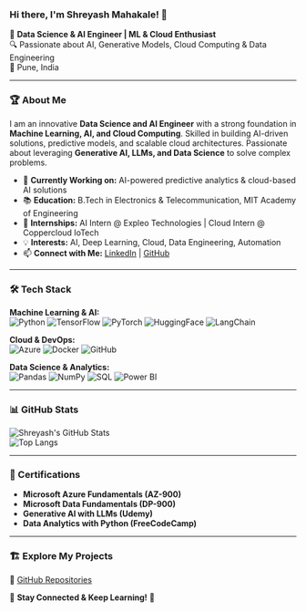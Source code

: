### Hi there, I'm Shreyash Mahakale! 👋  

🚀 **Data Science & AI Engineer | ML & Cloud Enthusiast**  
🔍 Passionate about AI, Generative Models, Cloud Computing & Data Engineering  
📍 Pune, India  

---

### 🏆 About Me  
I am an innovative **Data Science and AI Engineer** with a strong foundation in **Machine Learning, AI, and Cloud Computing**. Skilled in building AI-driven solutions, predictive models, and scalable cloud architectures. Passionate about leveraging **Generative AI, LLMs, and Data Science** to solve complex problems.  

- 🔬 **Currently Working on:** AI-powered predictive analytics & cloud-based AI solutions  
- 📚 **Education:** B.Tech in Electronics & Telecommunication, MIT Academy of Engineering  
- 🎯 **Internships:** AI Intern @ Expleo Technologies | Cloud Intern @ Coppercloud IoTech  
- 💡 **Interests:** AI, Deep Learning, Cloud, Data Engineering, Automation  
- 📫 **Connect with Me:** [LinkedIn](https://www.linkedin.com/in/shreyash-mahakale-s291203) | [GitHub](https://github.com/shreyash4145)  

---

### 🛠️ Tech Stack  
**Machine Learning & AI:**  
![Python](https://logohistory.net/wp-content/uploads/2023/06/Python-Emblem.png) ![TensorFlow](https://clipground.com/images/tensorflow-logo-4.png) ![PyTorch](https://blog.christianperone.com/wp-content/uploads/2018/10/pytorch-logo.png) ![HuggingFace](https://w7.pngwing.com/pngs/839/288/png-transparent-hugging-face-favicon-logo-tech-companies.png)  ![LangChain](https://blog.langchain.dev/content/images/2023/09/LangChain_Logo-1.png)

**Cloud & DevOps:**  
![Azure](https://logos-world.net/wp-content/uploads/2021/03/Azure-Logo-2020-present.png) ![Docker](https://logos-world.net/wp-content/uploads/2021/02/Docker-Symbol.png) ![GitHub](https://logos-world.net/wp-content/uploads/2020/11/GitHub-Logo.png)  

**Data Science & Analytics:**  
![Pandas](https://hutsons-hacks.info/wp-content/uploads/2020/09/1200px-Pandas_logo.svg_-1-1024x414.png) ![NumPy](https://user-images.githubusercontent.com/50221806/86498201-a8bd8680-bd39-11ea-9d08-66b610a8dc01.png) ![SQL](https://clipground.com/images/sql-logo-clipart.jpg) ![Power BI](https://logos-world.net/wp-content/uploads/2022/02/Microsoft-Power-BI-Symbol.png)  

---

### 📊 GitHub Stats  
![Shreyash's GitHub Stats](https://github-readme-stats.vercel.app/api?username=shreyash4145&show_icons=true&theme=dark&hide=prs)  
![Top Langs](https://github-readme-stats.vercel.app/api/top-langs/?username=shreyash4145&layout=compact&theme=dark)  

---

### 🌟 Certifications  
- **Microsoft Azure Fundamentals (AZ-900)**  
- **Microsoft Data Fundamentals (DP-900)**  
- **Generative AI with LLMs (Udemy)**  
- **Data Analytics with Python (FreeCodeCamp)**  

---

### 🏗️ Explore My Projects  
🔗 [GitHub Repositories](https://github.com/shreyash4145)  

🚀 **Stay Connected & Keep Learning!**  🎯
